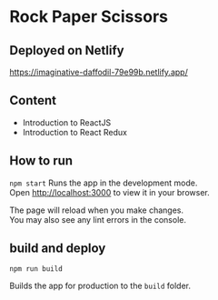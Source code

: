 # Rock Paper Scissors

## Deployed on Netlify
https://imaginative-daffodil-79e99b.netlify.app/

## Content
- Introduction to ReactJS
- Introduction to React Redux

## How to run
`npm start`
Runs the app in the development mode.\
Open [http://localhost:3000](http://localhost:3000) to view it in your browser.

The page will reload when you make changes.\
You may also see any lint errors in the console.
 
## build and deploy
`npm run build`

Builds the app for production to the `build` folder.